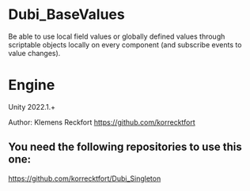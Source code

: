 # Dubi_BaseValues
Be able to use local field values or globally defined values through scriptable objects locally on every component (and subscribe events to value changes).

# Engine
Unity 2022.1.+

Author: Klemens Reckfort https://github.com/korrecktfort

## You need the following repositories to use this one:
https://github.com/korrecktfort/Dubi_Singleton